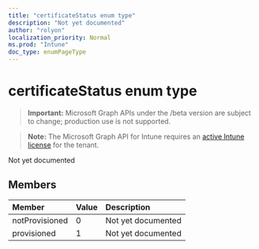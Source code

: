 ```yaml
---
title: "certificateStatus enum type"
description: "Not yet documented"
author: "rolyon"
localization_priority: Normal
ms.prod: "Intune"
doc_type: enumPageType
---
```


# certificateStatus enum type

> **Important:** Microsoft Graph APIs under the /beta version are subject to change; production use is not supported.

> **Note:** The Microsoft Graph API for Intune requires an [active Intune license](https://go.microsoft.com/fwlink/?linkid=839381) for the tenant.

Not yet documented

## Members
|Member|Value|Description|
|:---|:---|:---|
|notProvisioned|0|Not yet documented|
|provisioned|1|Not yet documented|





